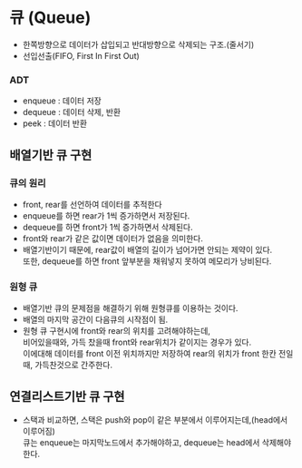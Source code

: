 큐 (Queue)
=====
+ 한쪽방향으로 데이터가 삽입되고 반대방향으로 삭제되는 구조.(줄서기)
+ 선입선출(FIFO, First In First Out)

### ADT
+ enqueue : 데이터 저장
+ dequeue : 데이터 삭제, 반환
+ peek : 데이터 반환

배열기반 큐 구현
-----
### 큐의 원리
+ front, rear를 선언하여 데이터를 추적한다
+ enqueue를 하면 rear가 1씩 증가하면서 저장된다.
+ dequeue를 하면 front가 1씩 증가하면서 삭제된다.
+ front와 rear가 같은 값이면 데이터가 없음을 의미한다.
+ 배열기반이기 때문에, rear값이 배열의 길이가 넘어가면 안되는 제약이 있다.   
또한, dequeue를 하면 front 앞부분을 채워넣지 못하여 메모리가 낭비된다.

### 원형 큐
+ 배열기반 큐의 문제점을 해결하기 위해 원형큐를 이용하는 것이다.
+ 배열의 마지막 공간이 다음큐의 시작점이 됨.
+ 원형 큐 구현시에 front와 rear의 위치를 고려해야하는데,   
비어있을때와, 가득 찼을때 front와 rear위치가 같이지는 경우가 있다.   
이에대해 데이터를 front 이전 위치까지만 저장하여 rear의 위치가 front 한칸 전일때, 가득찬것으로 간주한다.

연결리스트기반 큐 구현
-----
+ 스택과 비교하면, 스택은 push와 pop이 같은 부분에서 이루어지는데,(head에서 이루어짐)   
큐는 enqueue는 마지막노드에서 추가해야하고, dequeue는 head에서 삭제해야 한다.
